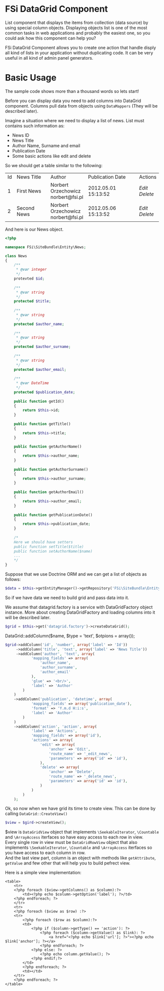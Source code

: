 # FSi DataGrid Component #

List component that displays the items from collection (data source) by using
special column objects.
Displaying objects list is one of the most common tasks in web applications and 
probably the easiest one, so you could ask how this component can help you?

FSi DataGrid Component allows you to create one action that handle
disply all kind of lists in your application without duplicating code. 
It can be very useful in all kind of admin panel generators.

# Basic Usage #

The sample code shows more than a thousand words so lets start!

Before you can display data you need to add columns into DataGrid component. 
Columns pull data from objects using ``DataMappers`` (They will be described later). 

Imagine a situation where we need to display a list of news. List must contains 
such information as:

- News ID
- News Title
- Author Name, Surname and email
- Publication Date
- Some basic actions like edit and delete

So we should get a table similar to the following:
 
<table>
    <tr>
        <td>Id</td>
        <td>News Title</td>
        <td>Author</td>
        <td>Publication Date</td>
        <td>Actions</td>
    </tr>
    <tr>
        <td>1</td>
        <td>First News</td>
        <td>
            Norbert<br/>
            Orzechowicz<br/>
            norbert@fsi.pl<br/>
        </td>
        <td>2012.05.01 15:13:52</td>
        <td>
            <i>Edit</i><br>
            <i>Delete</i>
        </td>
    </tr>
    <tr>
        <td>2</td>
        <td>Second News</td>
        <td>
            Norbert<br/>
            Orzechowicz<br/>
            norbert@fsi.pl<br/>
        </td>
        <td>2012.05.06 15:13:52</td>
        <td>
            <i>Edit</i><br>
            <i>Delete</i>
        </td>
    </tr>
</table>

And here is our News object.  

``` php
<?php

namespace FSi\SiteBundle\Entity\News;

class News
{
    /**
     * @var integer
     */
    protevted $id;
    
    /**
     * @var string
     */
    protected $title;
    
    /**
     * @var string
     */
    protected $author_name;
    
    /**
     * @var string
     */
    protected $author_surname;
    
    /**
     * @var string
     */
    protected $author_email;
    
    /**
     * @var DateTime
     */
    protected $publication_date;
    
    public function getId()
    {
        return $this->id;
    }
    
    public function getTitle()
    {
        return $this->title;
    }
    
    public function getAuthorName()
    {
        return $this->author_name;
    }
    
    public function getAuthorSurname()
    {
        return $this->author_surname;
    }
            
    public function getAuthorEmail()
    {
        return $this->author_email;
    }
    
    public function getPublicationDate()
    {
        return $this->publication_date;
    }
    
    /*        
    Here we should have setters 
    public function setTitle($title)
    public function setAuthorName($name)
    ...
    */
}
```
    
Suppose that we use Doctrine ORM and we can get a list of objects as follows:

``` php
$data = $this->getEntityManager()->getRepository('FSi\SiteBundle\Entity\News')->findAll();
```

So if we have data we need to build grid and pass data into it. 

We assume that datagrid.factory is a service with DataGridFactory object instance.
More about creating DataGridFactory and loading columns into it will be described later.

``` php
$grid = $this->get('datagrid.factory')->createDataGrid();
```
    
DataGrid::addColumn($name, $type = 'text', $otpions = array());

``` php
$grid->addColumn('id', 'number', array('label' => 'Id'))
     ->addColumn('title', 'text', array('label' => 'News Title'))
     ->addColumn('author', 'text', array(
            'mapping_fields' => array(
                'author_name',
                'author_surname',
                'author_email'
            ),
            'glue' => '<br/>',
            'label' => 'Author'
        )
    )
    ->addColumn('publication', 'datetime', array(
            'mapping_fields' => array('publication_date'),
            'format' => 'Y.m.d H:i:s',
            'label' => 'Author'  
        )
    )
    ->addColumn('action', 'action', array(
            'label' => 'Actions',
            'mapping_fields' => array('id'),
            'actions' => array(
                'edit' => array(
                    'anchor' => 'Edit',
                    'route_name' => '_edit_news',
                    'parameters' => array('id' => 'id'),
                ),
                'delete' => array(
                    'anchor' => 'Delete',
                    'route_name' => '_delete_news',
                    'parameters' => array('id' => 'id'),
                )
            )
        )
    );
```

Ok, so now when we have grid its time to create view. This can be done by calling ``DataGrid::CreateView()``

``` php
$view = $gird->createView();
```
   
$view is ``DataGridView`` object that implements ``\SeekableIterator``, ``\Countable`` 
and ``\ArrayAccess`` iterfaces so have easy access to each row in view.<br>
Every single row in view must be ``DataGridRowView`` object that also implements 
``\SeekableIterator``, ``\Countable`` and ``\ArrayAccess`` iterfaces so you have 
access to each column in row.<br>
And the last view part, column is an object with methods like ``getAttribute``, 
``getValue`` and few other that will help you to build pefrect view. 

Here is a simple view implementation:

    <table>
        <tr>
        <?php foreach ($view->getColumns() as $column):?>
            <td><?php echo $column->getOption('label'); ?>/td>
        <?php endforeach; ?>
        </tr>
        <tr>
        <?php foreach ($view as $row) :?>
        <tr>
            <?php foreach ($row as $column):?>
            <td>
                <?php if ($column->getType() == 'action'): ?>
                    <?php foreach ($column->getValue() as $link): ?>
                        <a href="<?php echo $link['url']; ?>"><?php echo $link['anchor']; ?></a>
                    <?php endforeach; ?>
                <?php else: ?>
                    <?php echo column.getValue(); ?>
                <?php endif;?>
            </td>
            <?php endforeach; ?>
            <td></td>
        </tr>
        <?php endforeach; ?>
    </table>
    
